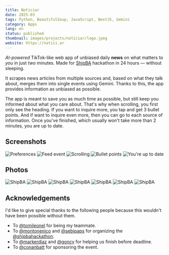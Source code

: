 ```yaml
---
title: Noticiar
date: 2025-03
tags: Python, BeautifulSoup, JavaScript, NextJS, Gemini
category: Apps
lang: en
status: published
thumbnail: images/projects/noticiar/logo.jpeg
website: https://notici.ar
---
```


*AI-powered* TikTok-like web app of unbiased daily **news** on what matters to *you* in just *two* minutes. Made for [ShipBA](https://shipba.dev) hackathon in 24 hours — without sleeping.

It scrapes news articles from multiple sources and, based on what they talk about, merges them into single events using Gemini. Thanks to this, the app provides information as unbiased as possible.

The app is meant to save you as much time as possible, but still keep you informed about what you care about. That's why when scrolling, you first only see the heading. If you want to inquire more, you tap and get 3 bullet points. And if want to inquire even more, then you can go to each source of information. Once you've finished, which usually won't take more than 2 minutes, you are up to date.

## Screenshots

![Preferences](/images/projects/noticiar/screenshots/1.jpeg)
![Feed event](/images/projects/noticiar/screenshots/2.jpeg)
![Scrolling](/images/projects/noticiar/screenshots/3.jpeg)
![Bullet points](/images/projects/noticiar/screenshots/4.jpeg)
![You're up to date](/images/projects/noticiar/screenshots/5.jpeg)

## Photos

![ShipBA](/images/projects/noticiar/photos/code/everyone.jpeg)
![ShipBA](/images/projects/noticiar/photos/code/team.jpeg)
![ShipBA](/images/projects/noticiar/photos/presentation/auditorium.png)
![ShipBA](/images/projects/noticiar/photos/presentation/showing.png)
![ShipBA](/images/projects/noticiar/photos/presentation/walking.jpeg)
![ShipBA](/images/projects/noticiar/photos/presentation/computer.jpeg)
![ShipBA](/images/projects/noticiar/photos/presentation/dark.jpeg)

## Acknowledgements

I'd like to give special thanks to the following people because this wouldn't have been possible without them.

- To [@tomileonel](https://www.linkedin.com/in/tomas-leonel-degese-2b6064279/?originalSubdomain=ar) for being my teammate.
- To [@montonenico](https://x.com/montonenico) and [@sebipaps](https://x.com/sebipaps) for organizing the [@shipbahackathon](https://x.com/shipbahackathon).
- To [@markerdiaz](https://x.com/markerdiaz) and [@goncy](https://x.com/goncy) for helping us finish before deadline.
- To [@conanbatt](https://x.com/conanbatt) for sponsoring the event.